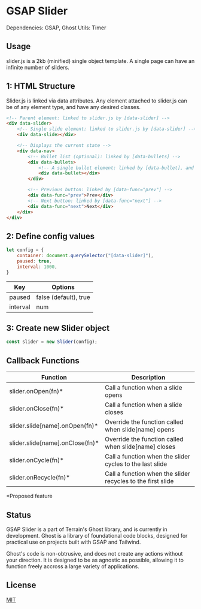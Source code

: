 # GSAP Slider

Dependencies: GSAP, Ghost Utils: Timer

## Usage

slider.js is a 2kb (minified) single object template. A single page can have an infinite number of sliders.

## 1: HTML Structure
Slider.js is linked via data attributes. Any element attached to slider.js can be of any element type, and have any desired classes.

```html
<!-- Parent element: linked to slider.js by [data-slider] -->
<div data-slider>
    <!-- Single slide element: linked to slider.js by [data-slider] -->
    <div data-slide></div>

    <!-- Displays the current state -->
    <div data-nav>
        <!-- Bullet list (optional): linked by [data-bullets] -->
        <div data-bullets>
            <!-- A single bullet element: linked by [data-bullet], and used to generate additional bullets based on slider.length -->
            <div data-bullet></div>
        </div>

        <!-- Previous button: linked by [data-func="prev"] -->
        <div data-func="prev">Prev</div>
        <!-- Next button: linked by [data-func="next"] -->
        <div data-func="next">Next</div>
    </div>
</div>
```

## 2: Define config values

```javascript
let config = {
    container: document.querySelector("[data-slider]"),
    paused: true,
    interval: 1000,
}
```

Key | Options
------------ | -------------
paused | false (default), true
interval | num

## 3: Create new Slider object

```javascript
const slider = new Slider(config);
```

## Callback Functions

Function | Description
------------ | -------------
slider.onOpen(fn)* | Call a function when a slide opens
slider.onClose(fn)* | Call a function when a slide closes
slider.slide[name].onOpen(fn)* | Override the function called when slide[name] opens
slider.slide[name].onClose(fn)* | Override the function called when slide[name] closes
slider.onCycle(fn)* | Call a function when the slider cycles to the last slide
slider.onRecycle(fn)* | Call a function when the slider recycles to the first slide

*Proposed feature

## Status
GSAP Slider is a part of Terrain's Ghost library, and is currently in development. Ghost is a library of foundational code blocks, designed for practical use on projects built with GSAP and Tailwind. 

Ghost's code is non-obtrusive, and does not create any actions without your direction. It is designed to be as agnostic as possible, allowing it to function freely accross a large variety of applications.

## License
[MIT](https://choosealicense.com/licenses/mit/)
